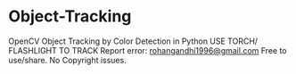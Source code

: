 # Object-Tracking
OpenCV Object Tracking by Color Detection in Python
USE TORCH/ FLASHLIGHT TO TRACK 
Report error: rohangandhi1996@gmail.com
Free to use/share. 
No Copyright issues.
